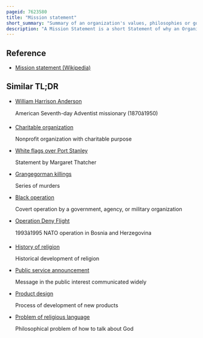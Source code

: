 ```yaml
---
pageid: 7623580
title: "Mission statement"
short_summary: "Summary of an organization's values, philosophies or goals"
description: "A Mission Statement is a short Statement of why an Organization exists what its overall Goal is the Goal of its Operations what Type of Product or Service it provides its primary Customers or Market and its geographical Region of Operation. It may include a short Statement of such fundamental Matters as the Organization's Values or Philosophies, a Business's main competitive Advantages, or a desired Future State—The 'Vision'. Historically it is associated with Christian religious Groups ; indeed, for many Years, a missionary was assumed to be a Person on a specifically religious Mission. The Word 'Mission' Dates from 1598, originally of Jesuits sending Members abroad."
---
```


## Reference

- [Mission statement (Wikipedia)](https://en.wikipedia.org/?curid=7623580)

## Similar TL;DR

- [William Harrison Anderson](/tldr/en/william-harrison-anderson)

  American Seventh-day Adventist missionary (1870â1950)

- [Charitable organization](/tldr/en/charitable-organization)

  Nonprofit organization with charitable purpose

- [White flags over Port Stanley](/tldr/en/white-flags-over-port-stanley)

  Statement by Margaret Thatcher

- [Grangegorman killings](/tldr/en/grangegorman-killings)

  Series of murders

- [Black operation](/tldr/en/black-operation)

  Covert operation by a government, agency, or military organization

- [Operation Deny Flight](/tldr/en/operation-deny-flight)

  1993â1995 NATO operation in Bosnia and Herzegovina

- [History of religion](/tldr/en/history-of-religion)

  Historical development of religion

- [Public service announcement](/tldr/en/public-service-announcement)

  Message in the public interest communicated widely

- [Product design](/tldr/en/product-design)

  Process of development of new products

- [Problem of religious language](/tldr/en/problem-of-religious-language)

  Philosophical problem of how to talk about God
